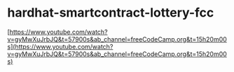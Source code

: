 # hardhat-smartcontract-lottery-fcc

[https://www.youtube.com/watch?v=gyMwXuJrbJQ&t=57900s&ab_channel=freeCodeCamp.org&t=15h20m00s](https://www.youtube.com/watch?v=gyMwXuJrbJQ&t=57900s&ab_channel=freeCodeCamp.org&t=15h20m00s)
